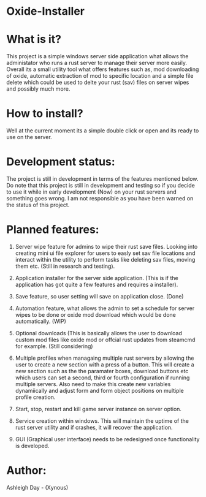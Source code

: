 # Oxide-Installer

# What is it?

This project is a simple windows server side application what allows the administator who runs a rust server to manage their server more easily. Overall its a small utility tool what offers features such as, mod downloading of oxide, automatic extraction of mod to specific location and a simple file delete which could be used to delte your rust (sav) files on server wipes and possibly much more.

# How to install?

Well at the current moment its a simple double click or open and its ready to use on the server.

# Development status:

The project is still in development in terms of the features mentioned below. Do note that this project is still in development and testing so if you decide to use it while in early development (Now) on your rust servers and something goes wrong. I am not responsible as you have been warned on the status of this project.

# Planned features:

1. Server wipe feature for admins to wipe their rust save files. Looking into creating mini ui file explorer for users to easly set sav file locations and interact within the utility to perform tasks like deleting sav files, moving them etc. (Still in research and testing).

2. Application installer for the server side application. (This is if the application has got quite a few features and requires a installer).

3. Save feature, so user setting will save on application close. (Done)

4. Automation feature, what allows the admin to set a schedule for server wipes to be done or oxide mod download which would be done automatically. (WIP)

5. Optional downloads (This is basically allows the user to download custom mod files like oxide mod or offcial rust updates from steamcmd for example. (Still considering)

6. Multiple profiles when managaing multiple rust servers by allowing the user to create a new section with a press of a button. This will create a new section such as the the paramater boxes, download buttons etc which users can set a second, third or fourth configuration if running multiple servers. Also need to make this create new variables dynamiically and adjust form and form object positions on multiple profile creation.

7. Start, stop, restart and kill game server instance on server option.

8. Service creation within windows. This will maintain the uptime of the rust server utility and if crashes, it will recover the application.

9. GUI (Graphical user interface) needs to be redesigned once functionality is developed.

# Author:

Ashleigh Day - (Xynous)
